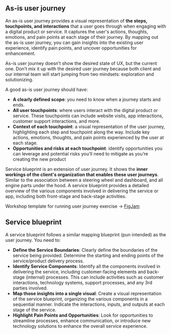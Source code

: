 ## As-is user journey

An as-is user journey provides a visual representation of **the steps, touchpoints, and interactions** that a user goes through when engaging with a digital product or service. It captures the user's actions, thoughts, emotions, and pain points at each stage of their journey. By mapping out the as-is user journey, you can gain insights into the existing user experience, identify pain points, and uncover opportunities for enhancement.

As-is user journey doesn’t show the desired state of UX, but the current one. Don’t mix it up with the desired user journey because both client and our internal team will start jumping from two mindsets: exploration and solutionizing.

A good as-is user journey should have:

- **A clearly defined scope**: you need to know when a journey starts and ends.
- **All user touchpoints**:  where users interact with the digital product or service. These touchpoints can include website visits, app interactions, customer support interactions, and more. 
- **Context of each touchpoint**: a visual representation of the user journey, highlighting each step and touchpoint along the way. Include key actions, emotions, thoughts, and pain points experienced by the user at each stage.
- **Opportunities and risks at each touchpoint**: identify opportunities you can leverage and potential risks you’ll need to mitigate as you’re creating the new product

Service blueprint is an extension of user journey. It shows the **inner workings of the client's organization that enables these user journeys**. Similar to the association between a steering wheel and dashboard, and all engine parts under the hood. A service blueprint provides a detailed overview of the various components involved in delivering the service or app, including both front-stage and back-stage activities.

Workshop template for running user journey exercise → [FigJam](https://www.figma.com/file/ih3OpB8A13c9iE40SkLit4/Ultimate-remote-workshop-template?type=whiteboard&node-id=853-3357&t=o1qAgHxlHfFIfHzp-4)

## Service blueprint

A service blueprint follows a similar mapping blueprint (pun intended) as the user journey. You need to:

- **Define the Service Boundaries**: Clearly define the boundaries of the service being provided. Determine the starting and ending points of the service/product delivery process.
- **Identify Service Components**: Identify all the components involved in delivering the service, including customer-facing elements and back-stage (internal) processes. This can include activities such as customer interactions, technology systems, support processes, and any 3rd parties involved.
- **Map those insights into a single visual**: Create a visual representation of the service blueprint, organizing the various components in a sequential manner. Indicate the interactions, inputs, and outputs at each stage of the service.
- **Highlight Pain Points and Opportunities**: Look for opportunities to streamline processes, enhance communication, or introduce new technology solutions to enhance the overall service experience.
